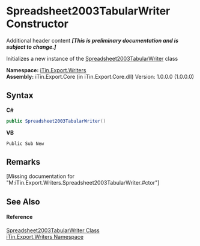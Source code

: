 # Spreadsheet2003TabularWriter Constructor 
Additional header content _**\[This is preliminary documentation and is subject to change.\]**_

Initializes a new instance of the <a href="86555d08-0547-8410-ce91-87da7c9c9a38">Spreadsheet2003TabularWriter</a> class

**Namespace:**&nbsp;<a href="e20f9067-68c3-b137-ea41-2fb08bbbee45">iTin.Export.Writers</a><br />**Assembly:**&nbsp;iTin.Export.Core (in iTin.Export.Core.dll) Version: 1.0.0.0 (1.0.0.0)

## Syntax

**C#**<br />
``` C#
public Spreadsheet2003TabularWriter()
```

**VB**<br />
``` VB
Public Sub New
```


## Remarks
\[Missing <remarks> documentation for "M:iTin.Export.Writers.Spreadsheet2003TabularWriter.#ctor"\]

## See Also


#### Reference
<a href="86555d08-0547-8410-ce91-87da7c9c9a38">Spreadsheet2003TabularWriter Class</a><br /><a href="e20f9067-68c3-b137-ea41-2fb08bbbee45">iTin.Export.Writers Namespace</a><br />